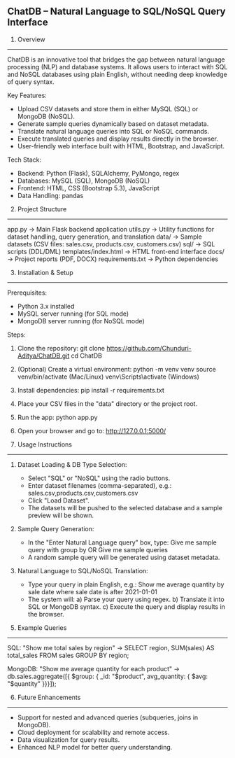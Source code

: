 ## **ChatDB – Natural Language to SQL/NoSQL Query Interface**

1. Overview
-----------
ChatDB is an innovative tool that bridges the gap between natural language processing (NLP) and database systems. 
It allows users to interact with SQL and NoSQL databases using plain English, without needing deep knowledge of query syntax.

Key Features:
- Upload CSV datasets and store them in either MySQL (SQL) or MongoDB (NoSQL).
- Generate sample queries dynamically based on dataset metadata.
- Translate natural language queries into SQL or NoSQL commands.
- Execute translated queries and display results directly in the browser.
- User-friendly web interface built with HTML, Bootstrap, and JavaScript.

Tech Stack:
- Backend: Python (Flask), SQLAlchemy, PyMongo, regex
- Databases: MySQL (SQL), MongoDB (NoSQL)
- Frontend: HTML, CSS (Bootstrap 5.3), JavaScript
- Data Handling: pandas

2. Project Structure
--------------------
app.py                -> Main Flask backend application
utils.py              -> Utility functions for dataset handling, query generation, and translation
data/                 -> Sample datasets (CSV files: sales.csv, products.csv, customers.csv)
sql/                  -> SQL scripts (DDL/DML)
templates/index.html  -> HTML front-end interface
docs/                 -> Project reports (PDF, DOCX)
requirements.txt      -> Python dependencies

3. Installation & Setup
------------------------
Prerequisites:
- Python 3.x installed
- MySQL server running (for SQL mode)
- MongoDB server running (for NoSQL mode)

Steps:
1. Clone the repository:
   git clone https://github.com/Chunduri-Aditya/ChatDB.git
   cd ChatDB

2. (Optional) Create a virtual environment:
   python -m venv venv
   source venv/bin/activate   (Mac/Linux)
   venv\Scripts\activate      (Windows)

3. Install dependencies:
   pip install -r requirements.txt

4. Place your CSV files in the "data" directory or the project root.

5. Run the app:
   python app.py

6. Open your browser and go to:
   http://127.0.0.1:5000/

4. Usage Instructions
---------------------
1) Dataset Loading & DB Type Selection:
   - Select "SQL" or "NoSQL" using the radio buttons.
   - Enter dataset filenames (comma-separated), e.g.:
     sales.csv,products.csv,customers.csv
   - Click "Load Dataset".
   - The datasets will be pushed to the selected database and a sample preview will be shown.

2) Sample Query Generation:
   - In the "Enter Natural Language query" box, type:
       Give me sample query with group by
     OR
       Give me sample queries
   - A random sample query will be generated using dataset metadata.

3) Natural Language to SQL/NoSQL Translation:
   - Type your query in plain English, e.g.:
       Show me average quantity by sale date where sale date is after 2021-01-01
   - The system will:
       a) Parse your query using regex.
       b) Translate it into SQL or MongoDB syntax.
       c) Execute the query and display results in the browser.

5. Example Queries
------------------
SQL:
  "Show me total sales by region"
  → SELECT region, SUM(sales) AS total_sales FROM sales GROUP BY region;

MongoDB:
  "Show me average quantity for each product"
  → db.sales.aggregate([{ $group: { _id: "$product", avg_quantity: { $avg: "$quantity" }}}]);

6. Future Enhancements
----------------------
- Support for nested and advanced queries (subqueries, joins in MongoDB).
- Cloud deployment for scalability and remote access.
- Data visualization for query results.
- Enhanced NLP model for better query understanding.


